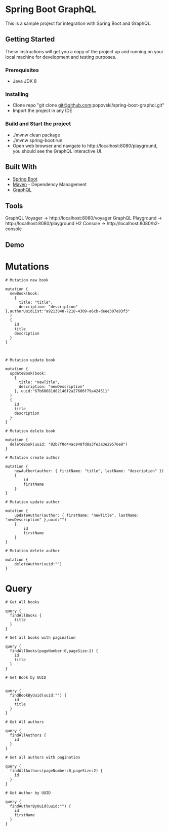 # Spring Boot GraphQL

This is a sample project for integration with Spring Boot and GraphQL.

## Getting Started

These instructions will get you a copy of the project up and running on your local machine for development and testing purposes.

### Prerequisites

* Java JDK 8

### Installing

* Clone repo "git clone git@github.com:popovski/spring-boot-graphql.git"
* Import the project in any IDE

### Build and Start the project

* ./mvnw clean package
* ./mvnw spring-boot:run
* Open web browser and navigate to http://localhost:8080/playground, you should see the GraphQL interactive UI.

## Built With

* [Spring Boot](https://spring.io/projects/spring-boot)
* [Maven](https://maven.apache.org/) - Dependency Management
* [GraphQL](https://graphql.org/)

## Tools

GraphQL Voyager -> http://localhost:8080/voyager
GraphQL Playground -> http://localhost:8080/playground
H2 Console -> http://localhost:8080/h2-console

## Demo
		
# Mutations


	# Mutation new book
	
	mutation {
	  newBook(book:
		{
		  title: "title",
		  description: "description"
    },authorUuidList:"a9213848-7218-4309-a6cb-deee307e93f3"
	  )
	  {
		id
		title
		description
	  }
	}



	# Mutation update book
	
	mutation {
	  updateBook(book:
		{
		  title: "newTitle",
		  description: "newDescription"
		}, uuid:"67b68681d82140f2a27606f79a424511"
	  )
	  {
		id
		title
		description
	  }
	}

	# Mutation delete book

	mutation {
	  deleteBook(uuid: "02b7f0d44ac848fd8a3fe3a3e29576e8") 
	}
	
	# Mutation create author
	
	mutation {
		newAuthor(author: { firstName: "title", lastName: "description" }) 
		{
			id
			firstName
		}
	}
	
	# Mutation update author
	
	mutation {
		updateAuthor(author: { firstName: "newTitle", lastName: "newDescription" },uuid:"") 
		{
			id
			firstName
		}
	}
	
	# Mutation delete author
	
	mutation {
		deleteAuthor(uuid:"")
	}



	
# Query

	# Get All books

	query {
	  findAllBooks {
		title
	  }
	}

	# Get all books with pagination

	query {
	  findAllBooks(pageNumber:0,pageSize:2) {
		id
		title
	  }
	}
	
	# Get Book by UUID
	
	
	query {
	  findBookByUuid(uuid:"") {
		id
		title
	  }
	}
	
	# Get All authors
	
	query {
	  findAllAuthors {
		id
	  }
	}
	
	# Get all authors with pagination
	
	query {
	  findAllAuthors(pageNumber:0,pageSize:2) {
		id
	  }
	}
	
	# Get Author by UUID

	query {
	  findAuthorByUuid(uuid:"") {
		id
		firstName
	  }
	}
